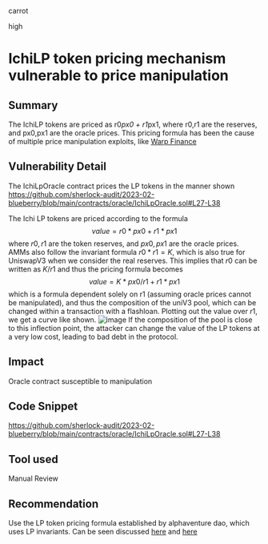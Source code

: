 carrot

high

# IchiLP token pricing mechanism vulnerable to price manipulation

## Summary
The IchiLP tokens are priced as r0*px0 + r1*px1, where r0,r1 are the reserves, and px0,px1 are the oracle prices. This pricing formula has been the cause of multiple price manipulation exploits, like [Warp Finance](https://cmichel.io/pricing-lp-tokens/)
## Vulnerability Detail
The IchiLpOracle contract prices the LP tokens in the manner shown
https://github.com/sherlock-audit/2023-02-blueberry/blob/main/contracts/oracle/IchiLpOracle.sol#L27-L38

The Ichi LP tokens are priced according to the formula
$$value = r0 * px0 + r1 * px1$$
where $r0,r1$ are the token reserves, and $px0,px1$ are the oracle prices. AMMs also follow the invariant formula $r0 * r1 = K$, which is also true for UniswapV3 when we consider the real reserves. This implies that $r0$ can be written as $K/r1$ and thus the pricing formula becomes
$$value = K * px0 / r1 + r1 * px1$$
which is a formula dependent solely on r1 (assuming oracle prices cannot be manipulated), and thus the composition of the uniV3 pool, which can be changed within a transaction with a flashloan.
Plotting out the value over $r1$, we get a curve like shown.
![image](https://user-images.githubusercontent.com/108595272/219832116-d48790e6-4906-47c5-a2e9-7b904cb7c528.png)
If the composition of the pool is close to this inflection point, the attacker can change the value of the LP tokens at a very low cost, leading to bad debt in the protocol.


## Impact
Oracle contract susceptible to manipulation
## Code Snippet
https://github.com/sherlock-audit/2023-02-blueberry/blob/main/contracts/oracle/IchiLpOracle.sol#L27-L38
## Tool used

Manual Review

## Recommendation
Use the LP token pricing formula established by alphaventure dao, which uses LP invariants. Can be seen discussed [here](https://cmichel.io/pricing-lp-tokens/) and [here](https://blog.alphaventuredao.io/fair-lp-token-pricing/)
